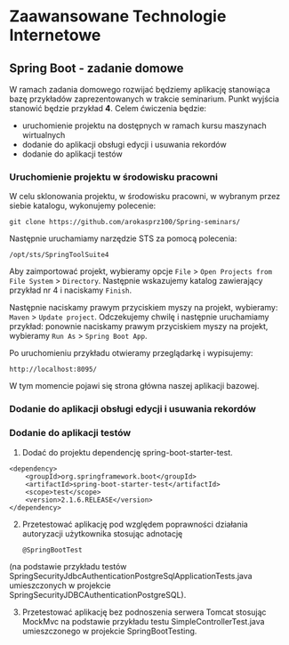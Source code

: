 # Zaawansowane Technologie Internetowe

## Spring Boot - zadanie domowe

W ramach zadania domowego rozwijać będziemy aplikację stanowiąca bazę przykładów zaprezentowanych w trakcie seminarium. Punkt wyjścia stanowić będzie przykład **4**. Celem ćwiczenia będzie:
 * uruchomienie projektu na dostępnych w ramach kursu maszynach wirtualnych
 * dodanie do aplikacji obsługi edycji i usuwania rekordów
 * dodanie do aplikacji testów

### Uruchomienie projektu w środowisku pracowni
W celu sklonowania projektu, w środowisku pracowni, w wybranym przez siebie katalogu, wykonujemy polecenie:
```
git clone https://github.com/arokasprz100/Spring-seminars/
```
Następnie uruchamiamy narzędzie STS za pomocą polecenia:
```
/opt/sts/SpringToolSuite4 
```
Aby zaimportować projekt, wybieramy opcje `File` > `Open Projects from File System` > `Directory`. Następnie wskazujemy katalog zawierający przykład nr 4 i naciskamy `Finish`. 

Następnie naciskamy prawym przyciskiem myszy na projekt, wybieramy: `Maven` > `Update project`. Odczekujemy chwilę i następnie uruchamiamy przykład: ponownie naciskamy prawym przyciskiem myszy na projekt, wybieramy `Run As` > `Spring Boot App`. 

Po uruchomieniu przykładu otwieramy przeglądarkę i wypisujemy:
```
http://localhost:8095/
```
W tym momencie pojawi się strona główna naszej aplikacji bazowej.


### Dodanie do aplikacji obsługi edycji i usuwania rekordów


### Dodanie do aplikacji testów

1. Dodać do projektu dependencję spring-boot-starter-test.
```
<dependency>
    <groupId>org.springframework.boot</groupId>
    <artifactId>spring-boot-starter-test</artifactId>
    <scope>test</scope>
    <version>2.1.6.RELEASE</version>
</dependency>
```
2. Przetestować aplikację pod względem poprawności działania autoryzacji użytkownika stosując adnotację

       @SpringBootTest 
       
(na podstawie przykładu testów SpringSecurityJdbcAuthenticationPostgreSqlApplicationTests.java umieszczonych w projekcie        SpringSecurityJDBCAuthenticationPostgreSQL).

3. Przetestować aplikację bez podnoszenia serwera Tomcat stosując MockMvc na podstawie przykładu testu SimpleControllerTest.java umieszczonego w projekcie SpringBootTesting.  

